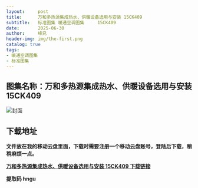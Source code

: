 ```yaml
---
layout:     post
title:      万和多热源集成热水、供暖设备选用与安装 15CK409
subtitle:   标准图集 暖通空调图集 	15CK409
date:       2025-06-30
author:     峰兄
header-img: img/the-first.png
catalog: true
tags:
- 暖通空调图集
- 标准图集
---
```

## 图集名称：万和多热源集成热水、供暖设备选用与安装 15CK409
![封面](https://pic1.imgdb.cn/item/6864e7d858cb8da5c88808e3.jpg)


## 下载地址 ##
**文件放在我的移动云盘里面，下载时需要注册一个移动云盘账号，登陆后下载，稍稍麻烦一点。**  
  
[**万和多热源集成热水、供暖设备选用与安装 15CK409 下载链接**](https://caiyun.139.com/w/i/2nQR7oMKZ7Z61)


**提取码 hngu**

